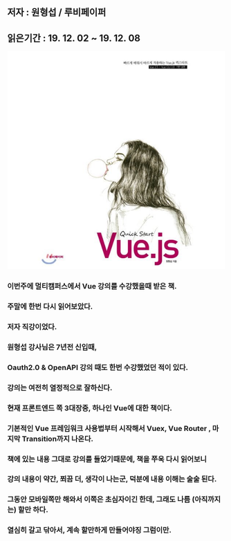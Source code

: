 ## 저자 : 원형섭 / 루비페이퍼

## 읽은기간 : 19. 12. 02  ~ 19. 12. 08

![Smithsonian Image](../../public/images/books-images/vue.jpg)

### 이번주에 멀티캠퍼스에서 Vue 강의를 수강했을때 받은 책.

### 주말에 한번 다시 읽어보았다.

### 저자 직강이었다.

### 원형섭 강사님은 7년전 신입때,

### Oauth2.0 & OpenAPI 강의 때도 한번 수강했었던 적이 있다.

### 강의는 여전히 열정적으로 잘하신다.

### 현재 프론트엔드 쪽 3대장중, 하나인 Vue에 대한 책이다.

### 기본적인 Vue 프레임워크 사용법부터 시작해서 Vuex, Vue Router , 마지막 Transition까지 나온다.

### 책에 있는 내용 그대로 강의를 들었기때문에, 책을 쭈욱 다시 읽어보니

### 강의 내용이 약간, 쬐끔 더, 생각이 나는군, 덕분에 내용 이해는 술술 된다.

### 그동안 모바일쪽만 해와서 이쪽은 초심자이긴 한데, 그래도 나름 (아직까지는) 할만 하다.

### 열심히 갈고 닦아서, 계속 할만하게 만들어야징 그럼이만.
